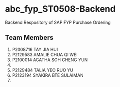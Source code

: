 # abc_fyp_ST0508-Backend
Backend Respository of SAP FYP Purchase Ordering

## Team Members
1. P2008716 TAY JIA HUI
2. P2129583 AMALIE CHUA QI WEI
3. P2100014 AGATHA SOH CHENG YUN
4. 
5. P2129484 TALIA YEO RUO YU
4. P2123194 SYAKIRA BTE SULAIMAN
5. 
